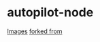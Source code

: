 # autopilot-node

[Images](https://hub.docker.com/r/prato/autopilot-node/)
[forked from](https://github.com/mhart/alpine-node)
